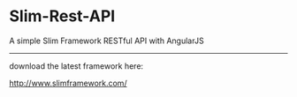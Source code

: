 Slim-Rest-API
=============

A simple Slim Framework RESTful API with AngularJS

-------------

download the latest framework here:

http://www.slimframework.com/
